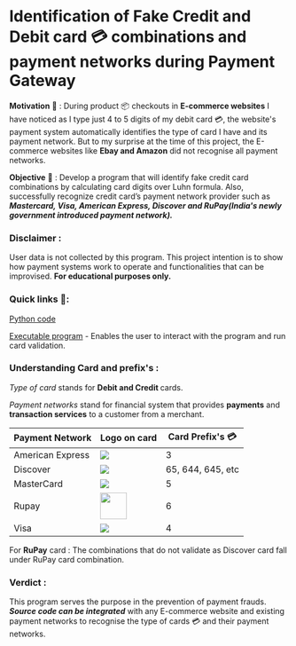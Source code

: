 # Identification of Fake Credit and Debit card :credit_card: combinations and payment networks during Payment Gateway
<b>Motivation</b> :thought_balloon: : During product :package: checkouts in <b>E-commerce websites</b> I have noticed as I type just 4 to 5 digits of my debit card :credit_card:, the website's payment system automatically identifies the type of card I have and its payment network. But to my surprise at the time of this project, the E-commerce websites like <b>Ebay and Amazon</b> did not recognise all payment networks. 

<b>Objective</b> :dart: : Develop a program that will identify fake credit card combinations by calculating card digits over Luhn formula. Also, successfully recognize credit card’s payment network provider such as <b><i>Mastercard, Visa, American Express, Discover and RuPay(India's newly government introduced payment network).</i></b>

### Disclaimer :
User data is not collected by this program. This project intention is to show how payment systems work to operate and functionalities that can be improvised. <b>For educational purposes only.</b>

### Quick links :link::
[Python code]()

[Executable program]() - Enables the user to interact with the program and run card validation. 

### Understanding Card and prefix's :
<i>Type of card</i> stands for <b>Debit and Credit </b>cards.

<i>Payment networks</i> stand for financial system that provides <b>payments</b> and <b>transaction services</b> to a customer from a merchant.

Payment Network | Logo on card | Card Prefix's :credit_card:
----------------|---------------|-------------------
American Express|<img src="https://img.icons8.com/cotton/48/000000/amex.png">|3
Discover|<img src="https://img.icons8.com/plasticine/48/000000/discover.png">|65, 644, 645, etc
MasterCard|<img src="https://img.icons8.com/color/48/000000/mastercard.png">|5
Rupay|<img src='https://uxwing.com/wp-content/themes/uxwing/download/10-brands-and-social-media/rupay-logo.png' width=48 height=48>|6
Visa|<img src="https://img.icons8.com/dusk/48/000000/visa.png">|4

For <b>RuPay</b> card : The combinations that do not validate as Discover card fall under RuPay card combination.

### Verdict : 
This program serves the purpose in the prevention of payment frauds. <i><b>Source code can be integrated</i></b> with any E-commerce website and existing payment networks to recognise the type of cards :credit_card: and their payment networks.
